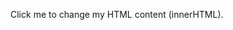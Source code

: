 
<!-- Pomodoro Timer code borrowed from levelup.gitconnected.com -->
<script>
var seconds = 0;
var interval ;
function pomodoro(mins) {
   seconds = mins*60 || 0;     
   interval = setInterval(function() {
 
        seconds--;
        if(!seconds){
             clearInterval(interval); 
             alert("🚨 It is Cool 😎. I wish you could share ");
        }
   },1000)
}
</script> 

<!--  -->

<!-- HTML and script for how to replace text with new text via innerHTML property -->
<p id="demo" onclick="myFunction()">Click me to change my HTML content (innerHTML).</p>

<script>
function myFunction() {
  document.getElementById("demo").innerHTML = "Paragraph changed!";
}